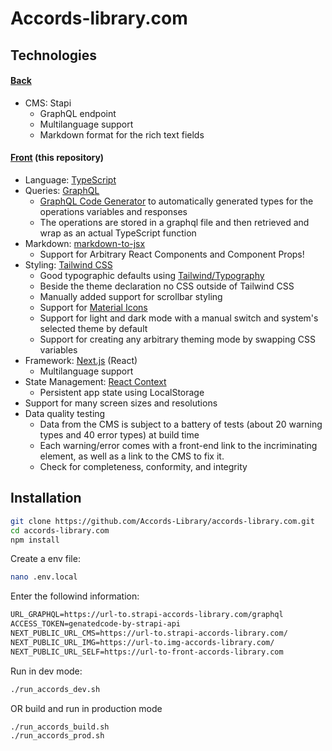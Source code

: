# Accords-library.com

## Technologies

#### [Back](https://github.com/Accords-Library/strapi.accords-library.com)

- CMS: Stapi
  - GraphQL endpoint
  - Multilanguage support
  - Markdown format for the rich text fields

#### [Front](https://github.com/Accords-Library/accords-library.com) (this repository)

- Language: [TypeScript](https://www.typescriptlang.org/)
- Queries: [GraphQL](https://graphql.org/)
  - [GraphQL Code Generator](https://www.graphql-code-generator.com/) to automatically generated types for the operations variables and responses
  - The operations are stored in a graphql file and then retrieved and wrap as an actual TypeScript function
- Markdown: [markdown-to-jsx](https://www.npmjs.com/package/markdown-to-jsx)
  - Support for Arbitrary React Components and Component Props!
- Styling: [Tailwind CSS](https://tailwindcss.com/)
  - Good typographic defaults using [Tailwind/Typography](https://tailwindcss.com/docs/typography-plugin)
  - Beside the theme declaration no CSS outside of Tailwind CSS
  - Manually added support for scrollbar styling
  - Support for [Material Icons](https://fonts.google.com/icons)
  - Support for light and dark mode with a manual switch and system's selected theme by default
  - Support for creating any arbitrary theming mode by swapping CSS variables
- Framework: [Next.js](https://nextjs.org/) (React)
  - Multilanguage support
- State Management: [React Context](https://reactjs.org/docs/context.html)
  - Persistent app state using LocalStorage
- Support for many screen sizes and resolutions
- Data quality testing
  - Data from the CMS is subject to a battery of tests (about 20 warning types and 40 error types) at build time
  - Each warning/error comes with a front-end link to the incriminating element, as well as a link to the CMS to fix it.
  - Check for completeness, conformity, and integrity

## Installation

```bash
git clone https://github.com/Accords-Library/accords-library.com.git
cd accords-library.com
npm install
```

Create a env file:

```bash
nano .env.local
```

Enter the followind information:

```txt
URL_GRAPHQL=https://url-to.strapi-accords-library.com/graphql
ACCESS_TOKEN=genatedcode-by-strapi-api
NEXT_PUBLIC_URL_CMS=https://url-to.strapi-accords-library.com/
NEXT_PUBLIC_URL_IMG=https://url-to.img-accords-library.com/
NEXT_PUBLIC_URL_SELF=https://url-to-front-accords-library.com
```

Run in dev mode:

```bash
./run_accords_dev.sh
```

OR build and run in production mode

```bash
./run_accords_build.sh
./run_accords_prod.sh
```
